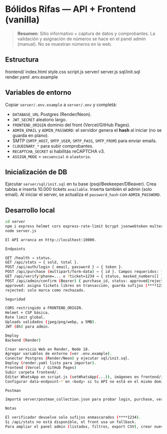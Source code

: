 # Bólidos Rifas — API + Frontend (vanilla)

> **Resumen**: Sitio informativo + captura de datos y comprobantes. La validación y asignación de números se hace en el panel admin (manual). No se muestran números en la web.

## Estructura

frontend/
index.html
style.css
script.js
server/
server.js
sql/init.sql
render.yaml
.env.example


## Variables de entorno

Copiar `server/.env.example` a `server/.env` y completá:

- `DATABASE_URL` Postgres (Render/Neon).
- `JWT_SECRET` aleatorio largo.
- `FRONTEND_ORIGIN` dominio del front (Vercel/GitHub Pages).
- `ADMIN_EMAIL` y `ADMIN_PASSWORD`: el servidor genera el **hash** al iniciar (no se guarda en plano).
- SMTP (`SMTP_HOST`, `SMTP_USER`, `SMTP_PASS`, `SMTP_FROM`) para enviar emails.
- `CLOUDINARY_*` para subir comprobantes.
- `RECAPTCHA_SECRET` si habilitás reCAPTCHA v3.
- `ASSIGN_MODE` = `secuencial` o `aleatorio`.

## Inicialización de DB

Ejecutar `server/sql/init.sql` en tu base (psql/Beekeeper/DBeaver). Crea tablas e inserta 10.000 tickets `available`. Inserta también el admin (solo email). Al iniciar el server, se actualiza el `password_hash` con `ADMIN_PASSWORD`.

## Desarrollo local

```bash
cd server
npm i express helmet cors express-rate-limit bcrypt jsonwebtoken multer cloudinary pg morgan nodemailer express-validator dotenv
node server.js

El API arranca en http://localhost:10000.

Endpoints

GET /health → status.
GET /api/stats → { sold, total }.
POST /api/auth/login { email, password } → { token }.
POST /api/purchase (multipart/form-data) → { id }. Campos requeridos: full_name, document, country_code, phone, qty, price, receipt.
GET /api/verify?phone=... o ?ticket=1234 → { status, masked_numbers[] } (Nunca expone números completos).
POST /api/admin/confirm (Bearer) { purchase_id, status: approved|rejected }:
approved: asigna tickets libres en transacción, guarda sufijos (****1234), envía email.
rejected: solo marca como rechazado.

Seguridad

CORS restringido a FRONTEND_ORIGIN.
Helmet + CSP básica.
Rate limit global.
Uploads validados (jpeg/png/webp, ≤ 5MB).
JWT (8h) para admin.

Deploy
Backend (Render)

Crear servicio Web en Render, Node 18.
Agregar variables de entorno (ver .env.example).
Conectar Postgres (Render/Neon) y ejecutar sql/init.sql.
Deploy (render.yaml listo para importar).
Frontend (Vercel / GitHub Pages)
Subir carpeta frontend/.
Editar WhatsApp en script.js (setWhatsApp(...)), imágenes en frontend/img/.
Configurar data-endpoint-* en <body> si tu API no está en el mismo dominio.

Postman

Importá server/postman_collection.json para probar login, purchase, verify, confirm.

Notas

El verificador devuelve solo sufijos enmascarados (****1234).
Si /api/stats no está disponible, el front usa un fallback.
Para ampliar el panel admin (listados, filtros, export CSV), crear nuevas rutas: GET /api/admin/purchases?status=&page=.